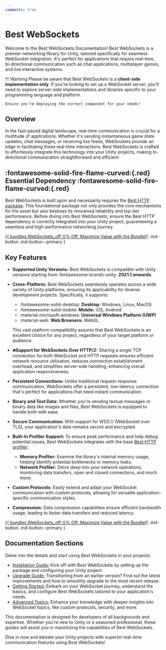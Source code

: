 ```yaml
---
comments: true
---
```


# Best WebSockets

Welcome to the Best WebSockets Documentation! Best WebSockets is a premier networking library for Unity, tailored specifically for seamless WebSocket integration. 
It's perfect for applications that require real-time, bi-directional communication such as chat applications, multiplayer games, and live interactive systems.

!!! Warning
	Please be aware that Best WebSockets is a **client-side implementation only**. If you're looking to set up a WebSocket server, you'll need to explore server-side implementations and libraries specific to your programming language and platform.

	Ensure you're deploying the correct component for your needs!

## Overview
In the fast-paced digital landscape, real-time communication is crucial for a multitude of applications. 
Whether it's sending instantaneous game state updates, chat messages, or receiving live feeds, WebSockets provide an edge in facilitating these real-time interactions. 
Best WebSockets is crafted to effortlessly integrate this technology into your Unity projects, making bi-directional communication straightforward and efficient.

## :fontawesome-solid-fire-flame-curved:{.red} Essential Dependency :fontawesome-solid-fire-flame-curved:{.red}
Best WebSockets is built upon and necessarily requires the [Best HTTP package](../HTTP/index.md). 
This foundational package not only provides the core mechanisms for the asset but also bestows its renowned reliability and top-tier performance. 
Before diving into Best WebSockets, ensure the Best HTTP dependency is correctly integrated into your Unity project, guaranteeing a seamless and high-performance networking journey.

<!--[Buy Now on :fontawesome-brands-unity: Asset Store](https://assetstore.unity.com/packages/slug/268757?aid=1101lfX8E){ .md-button .md-button--primary }-->
[{{ bundles.WebSockets_off }}% Off: Maximize Value with the Bundle!](https://assetstore.unity.com/packages/slug/268838?aid=1101lfX8E){ .md-button .md-button--primary }

## Key Features
- **Supported Unity Versions:** Best WebSockets is compatible with Unity versions starting from :fontawesome-brands-unity: **2021.1 onwards**.
- **Cross-Platform:** Best WebSockets seamlessly operates across a wide variety of Unity platforms, ensuring its applicability for diverse development projects. Specifically, it supports:
    
    - :fontawesome-solid-desktop: **Desktop:** Windows, Linux, MacOS
    - :fontawesome-solid-mobile:  **Mobile:** iOS, Android
    - :material-microsoft-windows: **Universal Windows Platform (UWP)**
    - :material-web: **Web Browsers:** WebGL

    This vast platform compatibility assures that Best WebSockets is an excellent choice for any project, regardless of your target platform or audience.

- **🔥Support for WebSockets Over HTTP/2:** Sharing a single TCP connection for both WebSocket and HTTP requests ensures efficient network resource utilization, reduces connection establishment overhead, and simplifies server-side handling, enhancing overall application responsiveness.
- **Persistent Connections:** Unlike traditional request-response communication, WebSockets offer a persistent, low-latency connection that's perfect for applications that need instant communication.
- **Binary and Text Data:** Whether you're sending textual messages or binary data like images and files, Best WebSockets is equipped to handle both with ease.
- **Secure Communication:** With support for WSS:// (WebSocket over TLS), your application's data remains secure and encrypted.
- **Built-In Profiler Support:** To ensure peak performance and help debug potential issues, Best WebSockets integrates with the base [Best HTTP profiler](../Shared/profiler/index.md):
    - **Memory Profiler:** Examine the library's internal memory usage, helping identify potential bottlenecks or memory leaks.
    - **Network Profiler:** Delve deep into your network operations, monitoring data transfers, open and closed connections, and much more.
- **Custom Protocols:** Easily extend and adapt your WebSocket communication with custom protocols, allowing for versatile application-specific communication styles.
- **Compression:** Data compression capabilities ensure efficient bandwidth usage, leading to faster data transfers and reduced latency.

<!--[Buy Now on :fontawesome-brands-unity: Asset Store](https://assetstore.unity.com/packages/slug/268757?aid=1101lfX8E){ .md-button .md-button--primary }-->
[{{ bundles.WebSockets_off }}% Off: Maximize Value with the Bundle!](https://assetstore.unity.com/packages/slug/268838?aid=1101lfX8E){ .md-button .md-button--primary }

## Documentation Sections
Delve into the details and start using Best WebSockets in your projects:

- [Installation Guide:](installation.md) Kick off with Best WebSockets by setting up the package and configuring your Unity project.
- [Upgrade Guide:](upgrade-guide.md) Transitioning from an earlier version? Find out the latest improvements and how to smoothly upgrade to the most recent release.
- [Getting Started:](getting-started/index.md) Embark on your WebSocket journey, understand the basics, and configure Best WebSockets tailored to your application's needs.
- [Advanced Topics:](intermediate-topics/index.md) Enhance your knowledge with deeper insights into WebSocket topics, like custom protocols, security, and more.

This documentation is designed for developers of all backgrounds and expertise. 
Whether you're new to Unity or a seasoned professional, these guides will assist you in maximizing the capabilities of Best WebSockets.

Dive in now and elevate your Unity projects with superior real-time communication features using Best WebSockets!